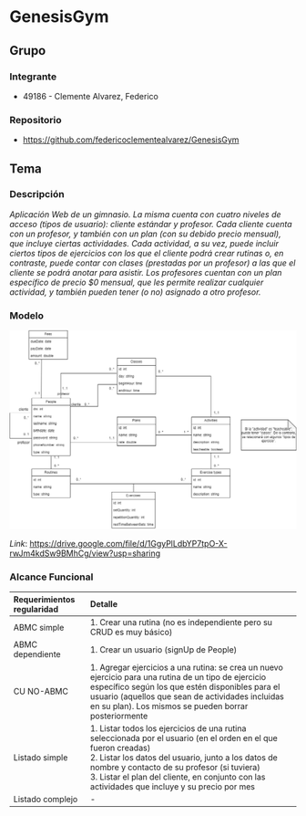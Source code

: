 # GenesisGym

## Grupo
### Integrante
* 49186 - Clemente Alvarez, Federico

### Repositorio
* https://github.com/federicoclementealvarez/GenesisGym


## Tema
### Descripción
*Aplicación Web de un gimnasio. La misma cuenta con cuatro niveles de acceso (tipos de usuario): cliente estándar y profesor. Cada cliente cuenta con un profesor, y también con un plan (con su debido precio mensual), que incluye ciertas actividades. Cada actividad, a su vez, puede incluir ciertos tipos de ejercicios con los que el cliente podrá crear rutinas o, en contraste, puede contar con clases (prestadas por un profesor) a las que el cliente se podrá anotar para asistir. Los profesores cuentan con un plan específico de precio $0 mensual, que les permite realizar cualquier actividad, y también pueden tener (o no) asignado a otro profesor.*


### Modelo
![image](https://github.com/federicoclementealvarez/GenesisGym/blob/main/readMeImages/Modelo%20de%20dominio%20Genesis%20Gym.png)

*Link*: https://drive.google.com/file/d/1GgyPlLdbYP7tpO-X-rwJm4kdSw9BMhCg/view?usp=sharing


### Alcance Funcional 

|Requerimientos regularidad|Detalle|
|:-|:-|
|ABMC simple|1. Crear una rutina (no es independiente pero su CRUD es muy básico)|
|ABMC dependiente|1. Crear un usuario (signUp de People)|
|CU NO-ABMC|1. Agregar ejercicios a una rutina: se crea un nuevo ejercicio para una rutina de un tipo de ejercicio específico según los que estén disponibles para el usuario (aquellos que sean de actividades incluidas en su plan). Los mismos se pueden borrar posteriormente|
|Listado simple|1. Listar todos los ejercicios de una rutina seleccionada por el usuario (en el orden en el que fueron creadas)<br>2. Listar los datos del usuario, junto a los datos de nombre y contacto de su profesor (si tuviera)<br>3. Listar el plan del cliente, en conjunto con las actividades que incluye y su precio por mes|
|Listado complejo|-|
